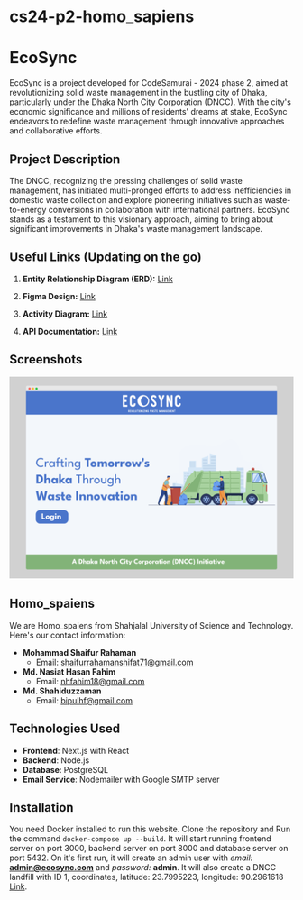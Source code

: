 # cs24-p2-homo_sapiens

# EcoSync

EcoSync is a project developed for CodeSamurai - 2024 phase 2, aimed at revolutionizing solid waste management in the bustling city of Dhaka, particularly under the Dhaka North City Corporation (DNCC). With the city's economic significance and millions of residents' dreams at stake, EcoSync endeavors to redefine waste management through innovative approaches and collaborative efforts.

## Project Description

The DNCC, recognizing the pressing challenges of solid waste management, has initiated multi-pronged efforts to address inefficiencies in domestic waste collection and explore pioneering initiatives such as waste-to-energy conversions in collaboration with international partners. EcoSync stands as a testament to this visionary approach, aiming to bring about significant improvements in Dhaka's waste management landscape.

## Useful Links (Updating on the go)

1. **Entity Relationship Diagram (ERD):** [Link](https://drawsql.app/teams/hfs-team/diagrams/codesamurai)
2. **Figma Design:** [Link](https://www.figma.com/file/Fj4WF3QnN8lGh2kz79wIcx/CodeSamurai?type=design&node-id=0%3A1&mode=design&t=WpSti6OSnHqc5DAC-1)

3. **Activity Diagram:** [Link](https://lucid.app/lucidchart/0a3571b1-314a-4f5a-9a58-18d06e3d144b/edit?viewport_loc=170%2C-770%2C3468%2C1604%2C0_0&invitationId=inv_3f95cf7d-3552-4ab4-b287-4eb4ab1dbbfb)

4. **API Documentation:** [Link](https://docs.google.com/spreadsheets/d/1ynvCuDxWcX8Eih--dPLbgo0kyl_JGHD3ZLu9Gt5wxDI/edit?usp=sharing)

## Screenshots

![Home Page](/resources/Home.png)

## Homo_spaiens

We are Homo_spaiens from Shahjalal University of Science and Technology. Here's our contact information:

- **Mohammad Shaifur Rahaman**
  - Email: shaifurrahamanshifat71@gmail.com
- **Md. Nasiat Hasan Fahim**
  - Email: nhfahim18@gmail.com
- **Md. Shahiduzzaman**
  - Email: bipulhf@gmail.com

## Technologies Used

- **Frontend**: Next.js with React
- **Backend**: Node.js
- **Database**: PostgreSQL
- **Email Service**: Nodemailer with Google SMTP server

## Installation

You need Docker installed to run this website. Clone the repository and Run the command `docker-compose up --build`. It will start running frontend server on port 3000, backend server on port 8000 and database server on port 5432. On it's first run, it will create an admin user with _email:_ **admin@ecosync.com** and _password:_ **admin**. It will also create a DNCC landfill with ID 1, coordinates, latitude: 23.7995223, longitude: 90.2961618 [Link](https://www.google.com/maps/place/Amin+Bazar+Waste+Disposal+Area,+Dhaka+-+Aricha+Hwy,+Bongaon+Union/@23.7979155,90.297811,17z/data=!3m1!4b1!4m6!3m5!1s0x3755c027ef676a67:0x5fe1e3bd938ee50c!8m2!3d23.7979475!4d90.3001659!16s%2Fg%2F11bvtjjtzf?entry=ttu).
